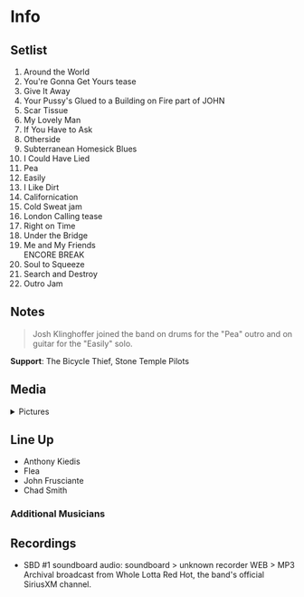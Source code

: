 # Info

## Setlist

1. Around the World
2. You're Gonna Get Yours tease
3. Give It Away
4. Your Pussy's Glued to a Building on Fire part of JOHN
5. Scar Tissue
6. My Lovely Man
7. If You Have to Ask
8. Otherside
9. Subterranean Homesick Blues
10. I Could Have Lied
11. Pea
12. Easily
13. I Like Dirt
14. Californication
15. Cold Sweat jam
16. London Calling tease
17. Right on Time
18. Under the Bridge
19. Me and My Friends
<br> ENCORE BREAK
20. Soul to Squeeze
21. Search and Destroy
22. Outro Jam

## Notes

> Josh Klinghoffer joined the band on drums for the "Pea" outro and on guitar for the "Easily" solo.

**Support**: The Bicycle Thief, Stone Temple Pilots

## Media 

<details>
  <summary>Pictures</summary>
  <!--<img alt="Setlist" title="Setlist" src="_.jpg" height="200" />
  <img alt="Clipping" title="Clipping" src="_.jpg" height="200" />
  <img alt="Flyer" title="Flyer" src="_.jpg" height="200" />-->
</details>

## Line Up

* Anthony Kiedis
* Flea
* John Frusciante
* Chad Smith

### Additional Musicians

## Recordings

* SBD #1 soundboard audio: soundboard > unknown recorder WEB > MP3 Archival broadcast from Whole Lotta Red Hot, the band's official SiriusXM channel.
